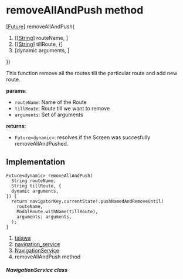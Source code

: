 
<div>

# removeAllAndPush method

</div>


[[Future](https://api.flutter.dev/flutter/dart-core/Future-class.html)]
removeAllAndPush(

1.  [[[String](https://api.flutter.dev/flutter/dart-core/String-class.md)]
    routeName, ]
2.  [[[String](https://api.flutter.dev/flutter/dart-core/String-class.html)]
    tillRoute, {]
3.  [dynamic arguments,
    ]

})



This function remove all the routes till the particular route and add
new route.

**params**:

-   `routeName`: Name of the Route
-   `tillRoute`: Route till we want to remove
-   `arguments`: Set of arguments

**returns**:

-   `Future<dynamic>`: resolves if the Screen was succesfully
    removeAllAndPushed.



## Implementation

``` language-dart
Future<dynamic> removeAllAndPush(
  String routeName,
  String tillRoute, {
  dynamic arguments,
}) {
  return navigatorKey.currentState!.pushNamedAndRemoveUntil(
    routeName,
    ModalRoute.withName(tillRoute),
    arguments: arguments,
  );
}
```







1.  [talawa](../../index.md)
2.  [navigation_service](../../services_navigation_service/)
3.  [NavigationService](../../services_navigation_service/NavigationService-class.md)
4.  removeAllAndPush method

##### NavigationService class







